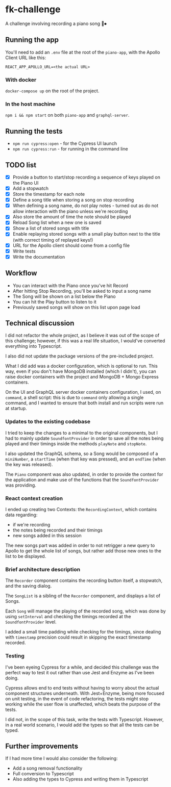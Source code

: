 # fk-challenge

A challenge involving recording a piano song 🎹⏺

## Running the app

You'll need to add an `.env` file at the root of the `piano-app`, with the Apollo Client URL like this:

`REACT_APP_APOLLO_URL=<the actual URL>`

### With docker

`docker-compose up` on the root of the project.

### In the host machine

`npm i && npm start` on both `piano-app` and `graphql-server`.

## Running the tests

- `npm run cypress:open` - for the Cypress UI launch
- `npm run cypress:run` - for running in the command line

## TODO list

- [x] Provide a button to start/stop recording a sequence of keys played on the Piano UI
- [x] Add a stopwatch
- [x] Store the timestamp for each note
- [x] Define a song title when storing a song on stop recording
- [x] When defining a song name, do not play notes - turned out as do not allow interaction with the piano unless we're recording
- [x] Also store the amount of time the note should be played
- [x] Reload Song list when a new one is saved
- [x] Show a list of stored songs with title
- [x] Enable replaying stored songs with a small play button next to the title (with correct timing of replayed keys!)
- [x] URL for the Apollo client should come from a config file
- [x] Write tests
- [x] Write the documentation

## Workflow

- You can interact with the Piano once you've hit Record
- After hitting Stop Recording, you'll be asked to input a song name
- The Song will be shown on a list below the Piano
- You can hit the Play button to listen to it
- Previously saved songs will show on this list upon page load

## Technical discussion

I did not refactor the whole project, as I believe it was out of the scope of this challenge; however, if this was a real life situation, I would've converted everything into Typescript.

I also did not update the package versions of the pre-included project.

What I did add was a docker configuration, which is optional to run. This way, even if you don't have MongoDB installed (which I didn't), you can raise docker containers with the project and MongoDB + Mongo Express containers.

On the UI and GraphQL server docker containers configuration, I used, on `command`, a shell script: this is due to `command` only allowing a single command, and I wanted to ensure that both install and run scripts were run at startup.

### Updates to the existing codebase

I tried to keep the changes to a minimal to the original components, but I had to mainly update `SoundfontProvider` in order to save all the notes being played and their timings inside the methods `playNote` and `stopNote`.

I also updated the GraphQL schema, so a Song would be composed of a `miniNumber`, a `startTime` (when that key was pressed), and an `endTime` (when the key was released).

The `Piano` component was also updated, in order to provide the context for the application and make use of the functions that the `SoundfontProvider` was providing.

### React context creation

I ended up creating two Contexts: the `RecordingContext`, which contains data regarding:

- if we're recording
- the notes being recorded and their timings
- new songs added in this session

The new songs part was added in order to not retrigger a new query to Apollo to get the whole list of songs, but rather add those new ones to the list to be displayed.

### Brief architecture description

The `Recorder` component contains the recording button itself, a stopwatch, and the saving dialog.

The `SongList` is a sibling of the `Recorder` component, and displays a list of Songs.

Each `Song` will manage the playing of the recorded song, which was done by using `setInterval` and checking the timings recorded at the `SoundfontProvider` level.

I added a small time padding while checking for the timings, since dealing with `timestamp` precision could result in skipping the exact timestamp recorded.

### Testing

I've been eyeing Cypress for a while, and decided this challenge was the perfect way to test it out rather than use Jest and Enzyme as I've been doing.

Cypress allows end to end tests without having to worry about the actual component structures underneath. With Jest+Enzyme, being more focused on unit testing, in the event of code refactoring, the tests might stop working while the user flow is unaffected, which beats the purpose of the tests.

I did not, in the scope of this task, write the tests with Typescript. However, in a real world scenario, I would add the types so that all the tests can be typed.

## Further improvements

If I had more time I would also consider the following:

- Add a song removal functionality
- Full conversion to Typescript
- Also adding the types to Cypress and writing them in Typescript
